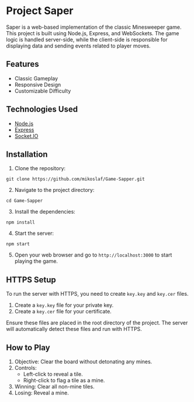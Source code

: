 # Project Saper

Saper is a web-based implementation of the classic Minesweeper game. This project is built using Node.js, Express, and WebSockets. The game logic is handled server-side, while the client-side is responsible for displaying data and sending events related to player moves.

## Features

- Classic Gameplay
- Responsive Design
- Customizable Difficulty

## Technologies Used

- [Node.js](https://nodejs.org/en])
- [Express](https://expressjs.com/)
- [Socket.IO](https://socket.io/)

## Installation

1. Clone the repository:
```
git clone https://github.com/mikoslaf/Game-Sapper.git
```
2. Navigate to the project directory:
```
cd Game-Sapper
```
3. Install the dependencies:
```
npm install
```
4. Start the server:
```
npm start
```
5. Open your web browser and go to `http://localhost:3000` to start playing the game.

## HTTPS Setup

To run the server with HTTPS, you need to create `key.key` and `key.cer` files.

1. Create a `key.key` file for your private key.
2. Create a `key.cer` file for your certificate.

Ensure these files are placed in the root directory of the project. The server will automatically detect these files and run with HTTPS.

## How to Play

1. Objective: Clear the board without detonating any mines.
2. Controls:
   - Left-click to reveal a tile.
   - Right-click to flag a tile as a mine.
3. Winning: Clear all non-mine tiles.
4. Losing: Reveal a mine.
